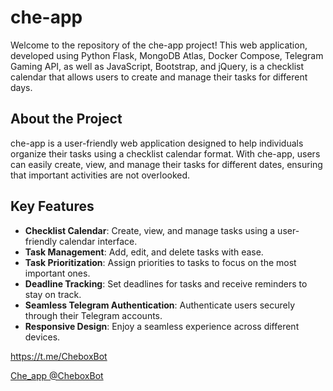 # che-app

Welcome to the repository of the che-app project! This web application, developed using Python Flask, MongoDB Atlas, Docker Compose, Telegram Gaming API, as well as JavaScript, Bootstrap, and jQuery, is a checklist calendar that allows users to create and manage their tasks for different days.

## About the Project

che-app is a user-friendly web application designed to help individuals organize their tasks using a checklist calendar format. With che-app, users can easily create, view, and manage their tasks for different dates, ensuring that important activities are not overlooked.

## Key Features

- **Checklist Calendar**: Create, view, and manage tasks using a user-friendly calendar interface.
- **Task Management**: Add, edit, and delete tasks with ease.
- **Task Prioritization**: Assign priorities to tasks to focus on the most important ones.
- **Deadline Tracking**: Set deadlines for tasks and receive reminders to stay on track.
- **Seamless Telegram Authentication**: Authenticate users securely through their Telegram accounts.
- **Responsive Design**: Enjoy a seamless experience across different devices.


https://t.me/CheboxBot 


[Che_app @CheboxBot](https://github.com/dandaniel5/che-app/assets/88844682/98c2bf24-44cd-44f9-ab7c-21987ea2354b)

